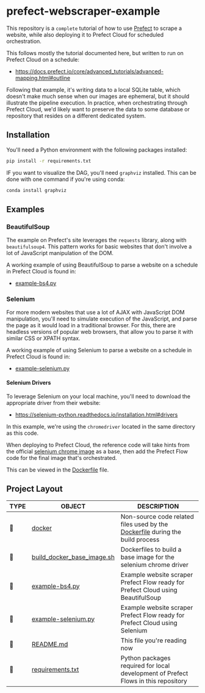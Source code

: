 # prefect-webscraper-example

This repository is a `complete` tutorial of how to use [Prefect](https://docs.prefect.io/core/) to scrape a website, while 
also deploying it to Prefect Cloud for scheduled orchestration.

This follows mostly the tutorial documented here, but written to run on Prefect Cloud on a schedule:
- https://docs.prefect.io/core/advanced_tutorials/advanced-mapping.html#outline

Following that example, it's writing data to a local SQLite table, which doesn't make much sense when our
images are ephemeral, but it should illustrate the pipeline execution. In practice, when orchestrating through
Prefect Cloud, we'd likely want to preserve the data to some database or repository that resides on a different 
dedicated system.

## Installation

You'll need a Python environment with the following packages installed:

```bash
pip install -r requirements.txt
```

IF you want to visualize the DAG, you'll need `graphviz` installed. This can be done with one command if you're using 
conda:
```bash
conda install graphviz
```

## Examples

### BeautifulSoup

The example on Prefect's site leverages the `requests` library, along with `beautifulsoup4`. This pattern works for basic
websites that don't involve a lot of JavaScript manipulation of the DOM.

A working example of using BeautifulSoup to parse a website on a schedule in Prefect Cloud is found in:
- [example-bs4.py](./example=bs4.py)

### Selenium

For more modern websites that use a lot of AJAX with JavaScript DOM manipulation, you'll need to simulate execution of 
the JavaScript, and parse the page as it would load in a traditional browser. For this, there are headless versions of
popular web browsers, that allow you to parse it with similar CSS or XPATH syntax.

A working example of using Selenium to parse a website on a schedule in Prefect Cloud is found in:
- [example-selenium.py](./example-selenium.py)

#### Selenium Drivers

To leverage Selenium on your local machine, you'll need to download the appropriate driver from their website:
- https://selenium-python.readthedocs.io/installation.html#drivers

In this example, we're using the `chromedriver` located in the same directory as this code. 

When deploying to Prefect Cloud, the reference code will take hints from the official [selenium chrome image](https://github.com/SeleniumHQ/docker-selenium) as a base,
then add the Prefect Flow code for the final image that's orchestrated.

This can be viewed in the [Dockerfile](./Dockerfile) file.

## Project Layout

TYPE|OBJECT|DESCRIPTION
---|---|---
📁|[docker](./docker)|Non-source code related files used by the [Dockerfile](./Dockerfile) during the build process
📄|[build_docker_base_image.sh](./build_docker_base_image.sh)|Dockerfiles to build a base image for the selenium chrome driver
📄|[example-bs4.py](./example=bs4.py)|Example website scraper Prefect Flow ready for Prefect Cloud using BeautifulSoup
📄|[example-selenium.py](./example-selenium.py)|Example website scraper Prefect Flow ready for Prefect Cloud using Selenium
📄|[README.md](README.md)|This file you're reading now
📄|[requirements.txt](./requirements.txt)|Python packages required for local development of Prefect Flows in this repository

